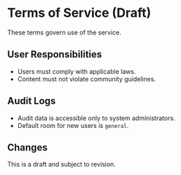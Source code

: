 # Terms of Service (Draft)

These terms govern use of the service.

## User Responsibilities
- Users must comply with applicable laws.
- Content must not violate community guidelines.

## Audit Logs
- Audit data is accessible only to system administrators.
- Default room for new users is `general`.

## Changes
This is a draft and subject to revision.
